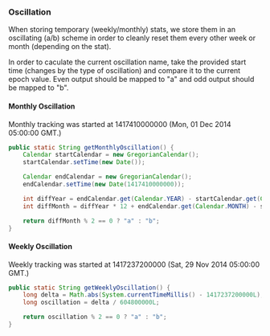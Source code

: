 ### Oscillation
When storing temporary (weekly/monthly) stats, we store them in an oscillating (a/b) scheme in order to cleanly reset them every other week or month (depending on the stat).

In order to caculate the current oscillation name, take the provided start time (changes by the type of oscillation) and compare it to the current epoch value. Even output should be mapped to "a" and odd output should be mapped to "b".

#### Monthly Oscillation
Monthly tracking was started at 1417410000000 (Mon, 01 Dec 2014 05:00:00 GMT.)

```java
public static String getMonthlyOscillation() {
    Calendar startCalendar = new GregorianCalendar();
    startCalendar.setTime(new Date());

    Calendar endCalendar = new GregorianCalendar();
    endCalendar.setTime(new Date(1417410000000));

    int diffYear = endCalendar.get(Calendar.YEAR) - startCalendar.get(Calendar.YEAR);
    int diffMonth = diffYear * 12 + endCalendar.get(Calendar.MONTH) - startCalendar.get(Calendar.MONTH);

    return diffMonth % 2 == 0 ? "a" : "b";
}
```

#### Weekly Oscillation
Weekly tracking was started at 1417237200000 (Sat, 29 Nov 2014 05:00:00 GMT.)

```java
public static String getWeeklyOscillation() {
    long delta = Math.abs(System.currentTimeMillis() - 1417237200000L);
    long oscillation = delta / 604800000L;

    return oscillation % 2 == 0 ? "a" : "b";
}
```
